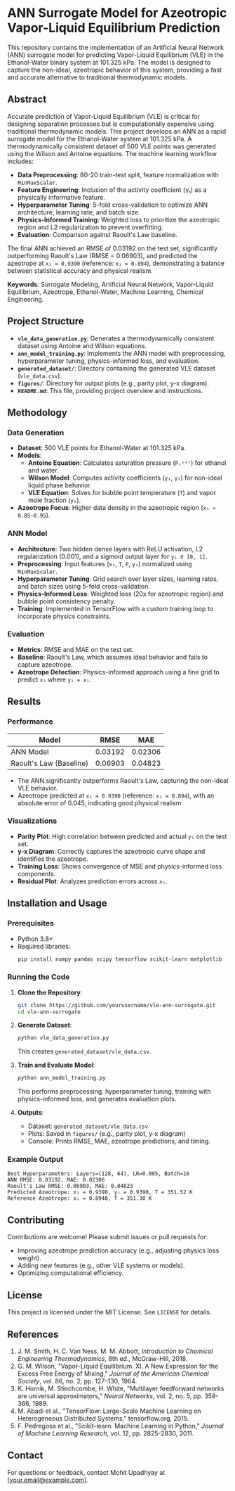 # ANN Surrogate Model for Azeotropic Vapor-Liquid Equilibrium Prediction

This repository contains the implementation of an Artificial Neural Network (ANN) surrogate model for predicting Vapor-Liquid Equilibrium (VLE) in the Ethanol-Water binary system at 101.325 kPa. The model is designed to capture the non-ideal, azeotropic behavior of this system, providing a fast and accurate alternative to traditional thermodynamic models. 

## Abstract

Accurate prediction of Vapor-Liquid Equilibrium (VLE) is critical for designing separation processes but is computationally expensive using traditional thermodynamic models. This project develops an ANN as a rapid surrogate model for the Ethanol-Water system at 101.325 kPa. A thermodynamically consistent dataset of 500 VLE points was generated using the Wilson and Antoine equations. The machine learning workflow includes:

- **Data Preprocessing**: 80-20 train-test split, feature normalization with `MinMaxScaler`.
- **Feature Engineering**: Inclusion of the activity coefficient (γ₁) as a physically informative feature.
- **Hyperparameter Tuning**: 5-fold cross-validation to optimize ANN architecture, learning rate, and batch size.
- **Physics-Informed Training**: Weighted loss to prioritize the azeotropic region and L2 regularization to prevent overfitting.
- **Evaluation**: Comparison against Raoult's Law baseline.

The final ANN achieved an RMSE of 0.03192 on the test set, significantly outperforming Raoult's Law (RMSE = 0.06903), and predicted the azeotrope at `x₁ = 0.9390` (reference: `x₁ = 0.894`), demonstrating a balance between statistical accuracy and physical realism.

**Keywords**: Surrogate Modeling, Artificial Neural Network, Vapor-Liquid Equilibrium, Azeotrope, Ethanol-Water, Machine Learning, Chemical Engineering.

## Project Structure

- **`vle_data_generation.py`**: Generates a thermodynamically consistent dataset using Antoine and Wilson equations.
- **`ann_model_training.py`**: Implements the ANN model with preprocessing, hyperparameter tuning, physics-informed loss, and evaluation.
- **`generated_dataset/`**: Directory containing the generated VLE dataset (`vle_data.csv`).
- **`figures/`**: Directory for output plots (e.g., parity plot, y-x diagram).
- **`README.md`**: This file, providing project overview and instructions.

## Methodology

### Data Generation
- **Dataset**: 500 VLE points for Ethanol-Water at 101.325 kPa.
- **Models**:
  - **Antoine Equation**: Calculates saturation pressure (`Pᵢˢᵃᵗ`) for ethanol and water.
  - **Wilson Model**: Computes activity coefficients (`γ₁`, `γ₂`) for non-ideal liquid phase behavior.
  - **VLE Equation**: Solves for bubble point temperature (`T`) and vapor mole fraction (`y₁`).
- **Azeotrope Focus**: Higher data density in the azeotropic region (`x₁ ≈ 0.85–0.95`).

### ANN Model
- **Architecture**: Two hidden dense layers with ReLU activation, L2 regularization (0.001), and a sigmoid output layer for `y₁ ∈ [0, 1]`.
- **Preprocessing**: Input features (`x₁`, `T`, `P`, `γ₁`) normalized using `MinMaxScaler`.
- **Hyperparameter Tuning**: Grid search over layer sizes, learning rates, and batch sizes using 5-fold cross-validation.
- **Physics-Informed Loss**: Weighted loss (20x for azeotropic region) and bubble point consistency penalty.
- **Training**: Implemented in TensorFlow with a custom training loop to incorporate physics constraints.

### Evaluation
- **Metrics**: RMSE and MAE on the test set.
- **Baseline**: Raoult's Law, which assumes ideal behavior and fails to capture azeotrope.
- **Azeotrope Detection**: Physics-informed approach using a fine grid to predict `x₁` where `y₁ = x₁`.

## Results

### Performance
| Model                  | RMSE    | MAE     |
|------------------------|---------|---------|
| ANN Model              | 0.03192 | 0.02306 |
| Raoult's Law (Baseline)| 0.06903 | 0.04823 |

- The ANN significantly outperforms Raoult's Law, capturing the non-ideal VLE behavior.
- Azeotrope predicted at `x₁ = 0.9390` (reference: `x₁ = 0.894`), with an absolute error of 0.045, indicating good physical realism.

### Visualizations
- **Parity Plot**: High correlation between predicted and actual `y₁` on the test set.
- **y-x Diagram**: Correctly captures the azeotropic curve shape and identifies the azeotrope.
- **Training Loss**: Shows convergence of MSE and physics-informed loss components.
- **Residual Plot**: Analyzes prediction errors across `x₁`.

## Installation and Usage

### Prerequisites
- Python 3.8+
- Required libraries:
  ```bash
  pip install numpy pandas scipy tensorflow scikit-learn matplotlib
  ```

### Running the Code
1. **Clone the Repository**:
   ```bash
   git clone https://github.com/yourusername/vle-ann-surrogate.git
   cd vle-ann-surrogate
   ```

2. **Generate Dataset**:
   ```bash
   python vle_data_generation.py
   ```
   This creates `generated_dataset/vle_data.csv`.

3. **Train and Evaluate Model**:
   ```bash
   python ann_model_training.py
   ```
   This performs preprocessing, hyperparameter tuning, training with physics-informed loss, and generates evaluation plots.

4. **Outputs**:
   - Dataset: `generated_dataset/vle_data.csv`
   - Plots: Saved in `figures/` (e.g., parity plot, y-x diagram)
   - Console: Prints RMSE, MAE, azeotrope predictions, and timing.

### Example Output
```
Best Hyperparameters: Layers=(128, 64), LR=0.005, Batch=16
ANN RMSE: 0.03192, MAE: 0.02306
Raoult's Law RMSE: 0.06903, MAE: 0.04823
Predicted Azeotrope: x₁ = 0.9390, y₁ = 0.9390, T = 351.52 K
Reference Azeotrope: x₁ = 0.8940, T = 351.30 K
```

## Contributing
Contributions are welcome! Please submit issues or pull requests for:
- Improving azeotrope prediction accuracy (e.g., adjusting physics loss weight).
- Adding new features (e.g., other VLE systems or models).
- Optimizing computational efficiency.

## License
This project is licensed under the MIT License. See `LICENSE` for details.

## References
1. J. M. Smith, H. C. Van Ness, M. M. Abbott, *Introduction to Chemical Engineering Thermodynamics*, 8th ed., McGraw-Hill, 2018.
2. G. M. Wilson, "Vapor-Liquid Equilibrium. XI. A New Expression for the Excess Free Energy of Mixing," *Journal of the American Chemical Society*, vol. 86, no. 2, pp. 127–130, 1964.
3. K. Hornik, M. Stinchcombe, H. White, "Multilayer feedforward networks are universal approximators," *Neural Networks*, vol. 2, no. 5, pp. 359-366, 1989.
4. M. Abadi et al., "TensorFlow: Large-Scale Machine Learning on Heterogeneous Distributed Systems," tensorflow.org, 2015.
5. F. Pedregosa et al., "Scikit-learn: Machine Learning in Python," *Journal of Machine Learning Research*, vol. 12, pp. 2825-2830, 2011.

## Contact
For questions or feedback, contact Mohit Upadhyay at [your.email@example.com].

